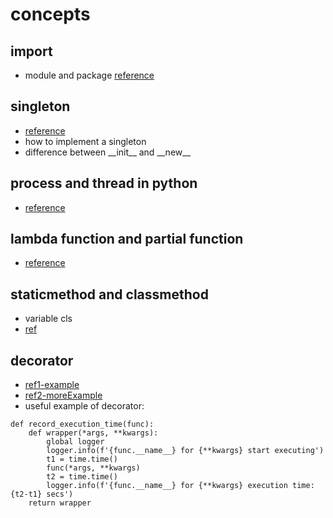 # concepts


## import
  - module and package [reference](https://medium.com/pyladies-taiwan/python-%E7%9A%84-import-%E9%99%B7%E9%98%B1-3538e74f57e3)

## singleton
  - [reference](https://hackmd.io/P-tOlvwjSGaoVLVC6QFX3Q)
  - how to implement a singleton
  - difference between \_\_init\_\_ and \_\_new\_\_ 

## process and thread in python
  - [reference](https://www.itread01.com/content/1548457405.html)

## lambda function and partial function
  - [reference](https://github.com/dokelung/Python-QA/blob/master/questions/scope/%E7%82%BA%E4%BB%80%E9%BA%BC%E9%80%99%E5%85%A9%E6%AE%B5%20python%20lambda%20%E5%87%BA%E7%8F%BE%E4%B8%8D%E5%90%8C%E7%9A%84%E7%B5%90%E6%9E%9C.md)

## staticmethod and classmethod
  - variable cls
  - [ref](https://openhome.cc/Gossip/Python/StaticClassMethod.html)

## decorator 
  - [ref1-example](https://blog.techbridge.cc/2018/06/15/python-decorator-%E5%85%A5%E9%96%80%E6%95%99%E5%AD%B8/)
  - [ref2-moreExample](https://medium.com/citycoddee/python%E9%80%B2%E9%9A%8E%E6%8A%80%E5%B7%A7-3-%E7%A5%9E%E5%A5%87%E5%8F%88%E7%BE%8E%E5%A5%BD%E7%9A%84-decorator-%E5%97%B7%E5%97%9A-6559edc87bc0)
  - useful example of decorator:
  ```
  def record_execution_time(func):
      def wrapper(*args, **kwargs):
          global logger
          logger.info(f'{func.__name__} for {**kwargs} start executing')
          t1 = time.time()
          func(*args, **kwargs)
          t2 = time.time()
          logger.info(f'{func.__name__} for {**kwargs} execution time:{t2-t1} secs')
      return wrapper
  ```